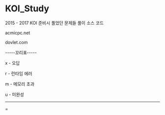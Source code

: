 # KOI_Study
2015 - 2017 KOI 준비시 풀었던 문제들 풀이 소스 코드

acmicpc.net

dovlet.com


-----꼬리표-----

x - 오답

r - 런타임 에러

m - 메모리 초과

u - 미완성

---------------


=
